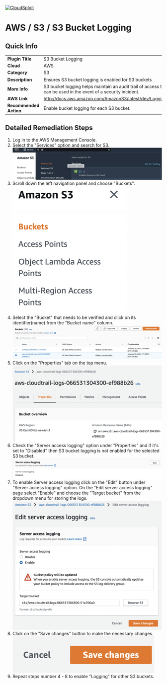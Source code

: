 [![CloudSploit](https://cloudsploit.com/img/logo-new-big-text-100.png "CloudSploit")](https://cloudsploit.com)

# AWS / S3 / S3 Bucket Logging

## Quick Info

| | |
|-|-|
| **Plugin Title** | S3 Bucket Logging |
| **Cloud** | AWS |
| **Category** | S3 |
| **Description** | Ensures S3 bucket logging is enabled for S3 buckets |
| **More Info** | S3 bucket logging helps maintain an audit trail of                 access that can be used in the event of a security                 incident. |
| **AWS Link** | http://docs.aws.amazon.com/AmazonS3/latest/dev/Logging.html |
| **Recommended Action** | Enable bucket logging for each S3 bucket. |

## Detailed Remediation Steps
1. Log in to the AWS Management Console.
2. Select the "Services" option and search for S3. </br> <img src="/resources/aws/s3/s3-bucket-logging/step2.png"/>
3. Scroll down the left navigation panel and choose "Buckets".</br> <img src="/resources/aws/s3/s3-bucket-logging/step3.png"/>
4. Select the "Bucket" that needs to be verified and click on its identifier(name) from the "Bucket name" column.</br><img src="/resources/aws/s3/s3-bucket-logging/step4.png"/>
5. Click on the "Properties" tab on the top menu. </br><img src="/resources/aws/s3/s3-bucket-logging/step5.png"/>
6. Check the "Server access logging" option under "Properties" and if it's set to "Disabled" then S3 bucket logging is not enabled for the selected S3 bucket. </br><img src="/resources/aws/s3/s3-bucket-logging/step6.png"/>
7. To enable Server access logging click on the "Edit" button under "Server access logging" option. On the "Edit server access logging" page select "Enable" and choose the "Target bucket" from the dropdown menu for storing the logs.</br><img src="/resources/aws/s3/s3-bucket-logging/step7.png"/>
8. Click on the "Save changes" button to make the necessary changes. </br><img src="/resources/aws/s3/s3-bucket-logging/step8.png"/>
9. Repeat steps number 4 - 8 to enable "Logging" for other S3 buckets.</br>
